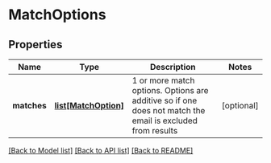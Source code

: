 # MatchOptions

## Properties
Name | Type | Description | Notes
------------ | ------------- | ------------- | -------------
**matches** | [**list[MatchOption]**](MatchOption.md) | 1 or more match options. Options are additive so if one does not match the email is excluded from results | [optional] 

[[Back to Model list]](../README.md#documentation-for-models) [[Back to API list]](../README.md#documentation-for-api-endpoints) [[Back to README]](../README.md)


